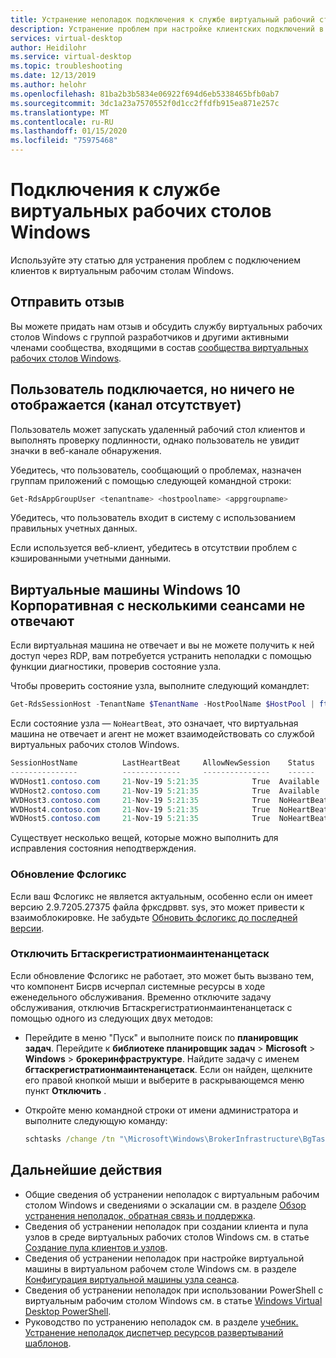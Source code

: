 ```yaml
---
title: Устранение неполадок подключения к службе виртуальный рабочий стол Windows — Azure
description: Устранение проблем при настройке клиентских подключений в среде клиента виртуальных рабочих столов Windows.
services: virtual-desktop
author: Heidilohr
ms.service: virtual-desktop
ms.topic: troubleshooting
ms.date: 12/13/2019
ms.author: helohr
ms.openlocfilehash: 81ba2b3b5834e06922f694d6eb5338465bfb0ab7
ms.sourcegitcommit: 3dc1a23a7570552f0d1cc2ffdfb915ea871e257c
ms.translationtype: MT
ms.contentlocale: ru-RU
ms.lasthandoff: 01/15/2020
ms.locfileid: "75975468"
---
```

# <a name="windows-virtual-desktop-service-connections"></a>Подключения к службе виртуальных рабочих столов Windows

Используйте эту статью для устранения проблем с подключением клиентов к виртуальным рабочим столам Windows.

## <a name="provide-feedback"></a>Отправить отзыв

Вы можете придать нам отзыв и обсудить службу виртуальных рабочих столов Windows с группой разработчиков и другими активными членами сообщества, входящими в состав [сообщества виртуальных рабочих столов Windows](https://techcommunity.microsoft.com/t5/Windows-Virtual-Desktop/bd-p/WindowsVirtualDesktop).

## <a name="user-connects-but-nothing-is-displayed-no-feed"></a>Пользователь подключается, но ничего не отображается (канал отсутствует)

Пользователь может запускать удаленный рабочий стол клиентов и выполнять проверку подлинности, однако пользователь не увидит значки в веб-канале обнаружения.

Убедитесь, что пользователь, сообщающий о проблемах, назначен группам приложений с помощью следующей командной строки:

```PowerShell
Get-RdsAppGroupUser <tenantname> <hostpoolname> <appgroupname>
```

Убедитесь, что пользователь входит в систему с использованием правильных учетных данных.

Если используется веб-клиент, убедитесь в отсутствии проблем с кэшированными учетными данными.

## <a name="windows-10-enterprise-multi-session-virtual-machines-dont-respond"></a>Виртуальные машины Windows 10 Корпоративная с несколькими сеансами не отвечают

Если виртуальная машина не отвечает и вы не можете получить к ней доступ через RDP, вам потребуется устранить неполадки с помощью функции диагностики, проверив состояние узла.

Чтобы проверить состояние узла, выполните следующий командлет:

```powershell
Get-RdsSessionHost -TenantName $TenantName -HostPoolName $HostPool | ft SessionHostName, LastHeartBeat, AllowNewSession, Status
```

Если состояние узла — `NoHeartBeat`, это означает, что виртуальная машина не отвечает и агент не может взаимодействовать со службой виртуальных рабочих столов Windows.

```powershell
SessionHostName          LastHeartBeat     AllowNewSession    Status 
---------------          -------------     ---------------    ------ 
WVDHost1.contoso.com     21-Nov-19 5:21:35            True  Available 
WVDHost2.contoso.com     21-Nov-19 5:21:35            True  Available 
WVDHost3.contoso.com     21-Nov-19 5:21:35            True  NoHeartBeat 
WVDHost4.contoso.com     21-Nov-19 5:21:35            True  NoHeartBeat 
WVDHost5.contoso.com     21-Nov-19 5:21:35            True  NoHeartBeat 
```

Существует несколько вещей, которые можно выполнить для исправления состояния неподтверждения.

### <a name="update-fslogix"></a>Обновление Фслогикс

Если ваш Фслогикс не является актуальным, особенно если он имеет версию 2.9.7205.27375 файла фрксдрввт. sys, это может привести к взаимоблокировке. Не забудьте [Обновить фслогикс до последней версии](https://go.microsoft.com/fwlink/?linkid=2084562).

### <a name="disable-bgtaskregistrationmaintenancetask"></a>Отключить Бгтаскрегистратионмаинтенанцетаск

Если обновление Фслогикс не работает, это может быть вызвано тем, что компонент Бисрв исчерпал системные ресурсы в ходе еженедельного обслуживания. Временно отключите задачу обслуживания, отключив Бгтаскрегистратионмаинтенанцетаск с помощью одного из следующих двух методов:

- Перейдите в меню "Пуск" и выполните поиск по **планировщик задач**. Перейдите к **библиотеке планировщик задач** > **Microsoft** > **Windows** > **брокеринфраструктуре**. Найдите задачу с именем **бгтаскрегистратионмаинтенанцетаск**. Если он найден, щелкните его правой кнопкой мыши и выберите в раскрывающемся меню пункт **Отключить** .
- Откройте меню командной строки от имени администратора и выполните следующую команду:
    
    ```cmd
    schtasks /change /tn "\Microsoft\Windows\BrokerInfrastructure\BgTaskRegistrationMaintenanceTask" /disable 
    ```

## <a name="next-steps"></a>Дальнейшие действия

- Общие сведения об устранении неполадок с виртуальным рабочим столом Windows и сведениями о эскалации см. в разделе [Обзор устранения неполадок, обратная связь и поддержка](troubleshoot-set-up-overview.md).
- Сведения об устранении неполадок при создании клиента и пула узлов в среде виртуальных рабочих столов Windows см. в статье [Создание пула клиентов и узлов](troubleshoot-set-up-issues.md).
- Сведения об устранении неполадок при настройке виртуальной машины в виртуальном рабочем столе Windows см. в разделе [Конфигурация виртуальной машины узла сеанса](troubleshoot-vm-configuration.md).
- Сведения об устранении неполадок при использовании PowerShell с виртуальным рабочим столом Windows см. в статье [Windows Virtual Desktop PowerShell](troubleshoot-powershell.md).
- Руководство по устранению неполадок см. в разделе [учебник. Устранение неполадок диспетчер ресурсов развертываний шаблонов](../azure-resource-manager/templates/template-tutorial-troubleshoot.md).

